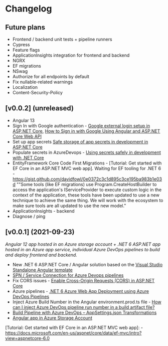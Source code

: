 # Changelog

## Future plans
- Frontend / backend unit tests + pipeline runners
- Cypress
- Feature flags
- ApplicationInsights integration for frontend and backend
- NGRX
- EF migrations
- NSwag
- Authorize for all endpoints by default
- Fix nullable-related warnings
- Localization
- Content-Security-Policy

## [v0.0.2] (unreleased)
- Angular 13 
- Sign In with Google authentication - [Google external login setup in ASP.NET Core], [How to Sign in with Google Using Angular and ASP.NET Core Web API]
- Set up app secrets [Safe storage of app secrets in development in ASP.NET Core]
- Populate secrets in AzureDevops - [Using secrets safely in development with .NET Core]
- EntityFramework Core Code First Migrations - [Tutorial: Get started with EF Core in an ASP.NET MVC web app]. 
Waiting for EF tooling for .NET 6 - https://gist.github.com/davidfowl/0e0372c3c1d895c3ce195ba983b1e03d ""Some tools (like EF migrations) use Program.CreateHostBuilder to access the application's IServiceProvider to execute custom logic in the context of the application, these tools have been updated to use a new technique to achieve the same thing. We will work with the ecosystem to make sure tools are all updated to use the new model."
- ApplicationInsights - backend
- Diagnose / ping

## [v0.0.1] (2021-09-23)
*Angular 12 app hosted in an Azure storage account + .NET 6 ASP.NET app hosted in an Azure app service, individual Azure DevOps pipelines to build and deploy frontend and backend.*

- New .NET 6 ASP.NET Core / Angular solution based on the [Visual Studio Standalone Angular template]
- [SPN / Service Connection for Azure Devops pipelines]
- Fix CORS issues - [Enable Cross-Origin Requests (CORS) in ASP.NET Core]
- Azure pipelines - [.NET 6 Azure Web App Deployment using Azure DevOps Pipelines]
- Inject Azure Build Number in the Angular environment.prod.ts file - [How can I inject Azure DevOps pipeline run number in a build artifact file?]
- [Build Pipeline with Azure DevOps – AppSettings.json Transformations] 
- [Angular app in Azure Storage Account]





[0.0.1]: https://github.com/dopoto/TheMenu/releases/tag/0.0.1
[0.0.2]: https://github.com/dopoto/TheMenu/compare/0.0.1...0.0.2


[Visual Studio Standalone Angular template]: https://docs.microsoft.com/en-us/visualstudio/javascript/tutorial-asp-net-core-with-angular?view=vs-2022
[SPN / Service Connection for Azure Devops pipelines]: https://subhankarsarkar.com/simple-way-to-create-spn-and-service-connection-for-azure-devops-pipelines/
[Enable Cross-Origin Requests (CORS) in ASP.NET Core]: https://docs.microsoft.com/en-us/aspnet/core/security/cors?view=aspnetcore-6.0
[.NET 6 Azure Web App Deployment using Azure DevOps Pipelines]: https://subhankarsarkar.com/dot-net6-azure-web-app-deployment-using-azure-devops-pipeline/
[How can I inject Azure DevOps pipeline run number in a build artifact file?]: https://stackoverflow.com/questions/69278412/how-can-i-inject-azure-devops-pipeline-run-number-in-a-build-artifact-file
[Angular app in Azure Storage Account]: https://ppolyzos.com/2019/01/18/publish-an-angular-web-app-to-azure-using-github-azuredevops-azure-storage-account/
[Build Pipeline with Azure DevOps – AppSettings.json Transformations]: https://adilraza.ie/2-build-pipeline-with-azure-devops-appsettings-json-transformations/
[Google external login setup in ASP.NET Core]: https://docs.microsoft.com/en-us/aspnet/core/security/authentication/social/google-logins?view=aspnetcore-5.0
[How to Sign in with Google Using Angular and ASP.NET Core Web API]: https://code-maze.com/how-to-sign-in-with-google-angular-aspnet-webapi/
[Safe storage of app secrets in development in ASP.NET Core]: https://docs.microsoft.com/en-us/aspnet/core/security/app-secrets?view=aspnetcore-6.0&tabs=windows#enable-secret-storage
[Using secrets safely in development with .NET Core]: https://samlearnsazure.blog/2020/06/17/using-secrets-safely-in-development-with-net-core/
[Tutorial: Get started with EF Core in an ASP.NET MVC web app]: - https://docs.microsoft.com/en-us/aspnet/core/data/ef-mvc/intro?view=aspnetcore-6.0